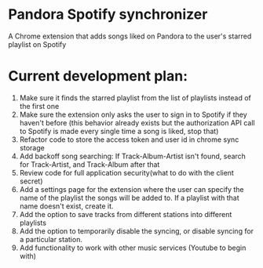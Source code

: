 # Pandora Spotify synchronizer
A Chrome extension that adds songs liked on Pandora to the user's starred playlist on Spotify
# Current development plan:
1. Make sure it finds the starred playlist from the list of playlists instead of the first one
2. Make sure the extension only asks the user to sign in to Spotify if they haven't before (this behavior already exists but the authorization API call to Spotify is made every single time a song is liked, stop that)
3. Refactor code to store the access token and user id in chrome sync storage
4. Add backoff song searching: If Track-Album-Artist isn't found, search for Track-Artist, and Track-Album after that
5. Review code for full application security(what to do with the client secret)
6. Add a settings page for the extension where the user can specify the name of the playlist the songs will be added to. If a playlist with that name doesn't exist, create it.
7. Add the option to save tracks from different stations into different playlists
8. Add the option to temporarily disable the syncing, or disable syncing for a particular station.
9. Add functionality to work with other music services (Youtube to begin with)
